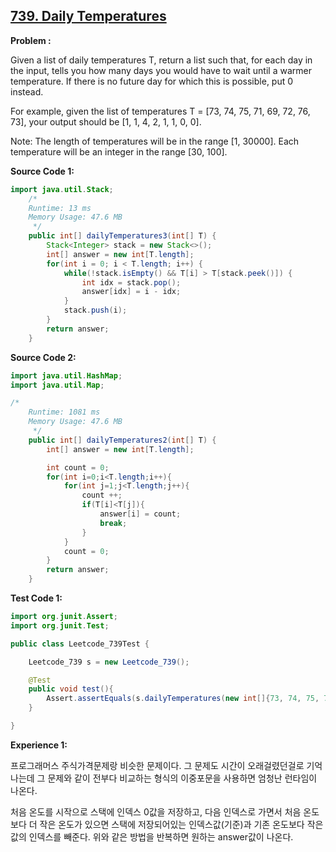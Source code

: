 ## [739. Daily Temperatures](https://leetcode.com/problems/daily-temperatures/)

**Problem :**

Given a list of daily temperatures T, return a list such that, for each day in the input, tells you how many days you would have to wait until a warmer temperature. If there is no future day for which this is possible, put 0 instead.

For example, given the list of temperatures T = [73, 74, 75, 71, 69, 72, 76, 73], your output should be [1, 1, 4, 2, 1, 1, 0, 0].

Note: The length of temperatures will be in the range [1, 30000]. Each temperature will be an integer in the range [30, 100].

**Source Code 1:**

```java
import java.util.Stack;
    /*
    Runtime: 13 ms
    Memory Usage: 47.6 MB
     */
    public int[] dailyTemperatures3(int[] T) {
        Stack<Integer> stack = new Stack<>();
        int[] answer = new int[T.length];
        for(int i = 0; i < T.length; i++) {
            while(!stack.isEmpty() && T[i] > T[stack.peek()]) {
                int idx = stack.pop();
                answer[idx] = i - idx;
            }
            stack.push(i);
        }
        return answer;
    }
```

**Source Code 2:**

```java
import java.util.HashMap;
import java.util.Map;

/*
    Runtime: 1081 ms
    Memory Usage: 47.6 MB
     */
    public int[] dailyTemperatures2(int[] T) {
        int[] answer = new int[T.length];

        int count = 0;
        for(int i=0;i<T.length;i++){
            for(int j=1;j<T.length;j++){
                count ++;
                if(T[i]<T[j]){
                    answer[i] = count;
                    break;
                }
            }
            count = 0;
        }
        return answer;
    }
```

**Test Code 1:**
```java
import org.junit.Assert;
import org.junit.Test;

public class Leetcode_739Test {

    Leetcode_739 s = new Leetcode_739();

    @Test
    public void test(){
        Assert.assertEquals(s.dailyTemperatures(new int[]{73, 74, 75, 71, 69, 72, 76, 73}), new int[]{1, 1, 4, 2, 1, 1, 0, 0});
    }

}
```
**Experience 1:**

프로그래머스 주식가격문제랑 비슷한 문제이다. 그 문제도 시간이 오래걸렸던걸로 기억나는데 그 문제와 같이 전부다 비교하는 형식의 이중포문을 사용하면 엄청난 런타임이 나온다.

처음 온도를 시작으로 스택에 인덱스 0값을 저장하고, 다음 인덱스로 가면서 처음 온도보다 더 작은 온도가 있으면 스택에 저장되어있는 인덱스값(기준)과 기존 온도보다 작은값의 인덱스를 빼준다. 위와 같은 방법을 반복하면 원하는 answer값이 나온다.